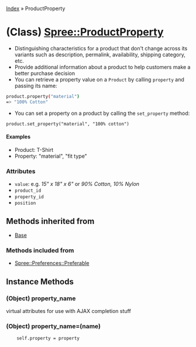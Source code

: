 [Index](../_index.md) » ProductProperty

# (Class) [Spree::ProductProperty](http://m.gymplayer.com/product_property.rb)
* Distinguishing characteristics for a product that don't change across its variants such as
description, permalink, availability, shipping category, etc.
* Provide additional information about a product to help customers make a better purchase decision
* You can retrieve a property value on a `Product` by calling `property` and passing its name:
```bash
product.property("material")
=> "100% Cotton"
```
* You can set a property on a product by calling the `set_property` method:
```
product.set_property("material", "100% cotton")
```

#### Examples
* Product: T-Shirt
* Property: "material", "fit type"

### Attributes
* `value`: e.g. *15" x 18" x 6"* or *90% Cotton, 10% Nylon*
* `product_id`
* `property_id`
* `position`

## Methods inherited from
* [Base](Base.md)

### Methods included from
* [Spree::Preferences::Preferable](Preferences/Preferable.md)

## Instance Methods
### (Object) **property_name**
virtual attributes for use with AJAX completion stuff

### (Object) **property_name=**(name)

        self.property = property


